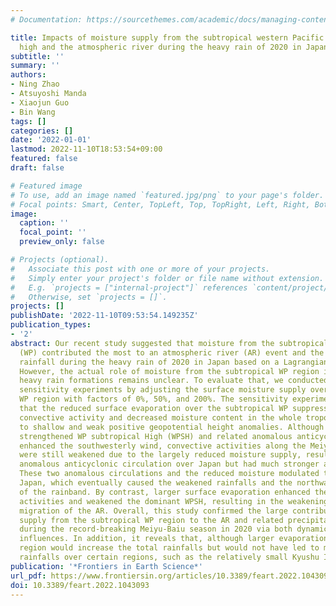 ```yaml
---
# Documentation: https://sourcethemes.com/academic/docs/managing-content/

title: Impacts of moisture supply from the subtropical western Pacific on the subtropical
  high and the atmospheric river during the heavy rain of 2020 in Japan
subtitle: ''
summary: ''
authors:
- Ning Zhao
- Atsuyoshi Manda
- Xiaojun Guo
- Bin Wang
tags: []
categories: []
date: '2022-01-01'
lastmod: 2022-11-10T18:53:54+09:00
featured: false
draft: false

# Featured image
# To use, add an image named `featured.jpg/png` to your page's folder.
# Focal points: Smart, Center, TopLeft, Top, TopRight, Left, Right, BottomLeft, Bottom, BottomRight.
image:
  caption: ''
  focal_point: ''
  preview_only: false

# Projects (optional).
#   Associate this post with one or more of your projects.
#   Simply enter your project's folder or file name without extension.
#   E.g. `projects = ["internal-project"]` references `content/project/deep-learning/index.md`.
#   Otherwise, set `projects = []`.
projects: []
publishDate: '2022-11-10T09:53:54.149235Z'
publication_types:
- '2'
abstract: Our recent study suggested that moisture from the subtropical Western Pacific
  (WP) contributed the most to an atmospheric river (AR) event and the related heavy
  rainfall during the heavy rain of 2020 in Japan based on a Lagrangian approach.
  However, the actual role of moisture from the subtropical WP region in the AR and
  heavy rain formations remains unclear. To evaluate that, we conducted a set of numerical
  sensitivity experiments by adjusting the surface moisture supply over the subtropical
  WP region with factors of 0%, 50%, and 200%. The sensitivity experiments suggest
  that the reduced surface evaporation over the subtropical WP suppressed the local
  convective activity and decreased moisture content in the whole troposphere, leading
  to shallow and weak positive geopotential height anomalies. Although the slightly
  strengthened WP subtropical High (WPSH) and related anomalous anticyclonic circulation
  enhanced the southwesterly wind, convective activities along the Meiyu-Baiu front
  were still weakened due to the largely reduced moisture supply, resulting in another
  anomalous anticyclonic circulation over Japan but had much stronger and deeper structures.
  These two anomalous circulations and the reduced moisture modulated the AR over
  Japan, which eventually caused the weakened rainfalls and the northward migration
  of the rainband. By contrast, larger surface evaporation enhanced the local convective
  activities and weakened the dominant WPSH, resulting in the weakening and the southward
  migration of the AR. Overall, this study confirmed the large contributions of moisture
  supply from the subtropical WP region to the AR and related precipitation over Japan
  during the record-breaking Meiyu-Baiu season in 2020 via both dynamic and thermodynamic
  influences. In addition, it reveals that, although larger evaporation over the WP
  region would increase the total rainfalls but would not have led to more several
  rainfalls over certain regions, such as the relatively small Kyushu Island.
publication: '*Frontiers in Earth Science*'
url_pdf: https://www.frontiersin.org/articles/10.3389/feart.2022.1043093
doi: 10.3389/feart.2022.1043093
---
```

